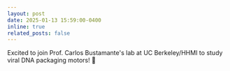 ```yaml
---
layout: post
date: 2025-01-13 15:59:00-0400
inline: true
related_posts: false
---
```


Excited to join Prof. Carlos Bustamante's lab at UC Berkeley/HHMI to study viral DNA packaging motors! :dna: